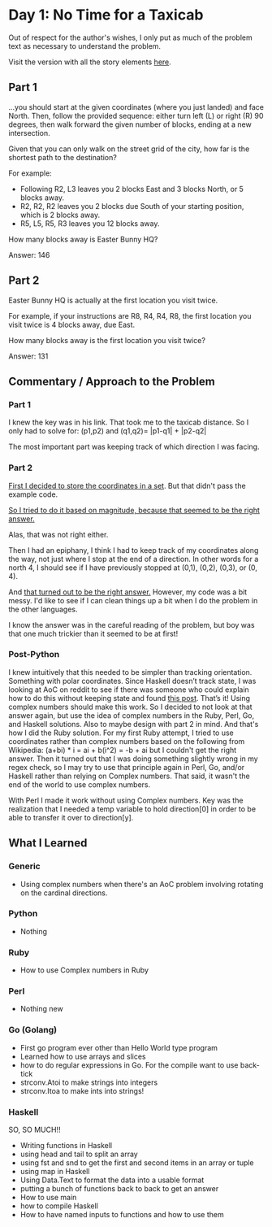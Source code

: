 # Day 1: No Time for a Taxicab

Out of respect for the author's wishes, I only put as much of the problem text as necessary to understand the problem.

Visit the version with all the story elements [here](https://adventofcode.com/2016/day/1).

## Part 1
...you should start at the given coordinates (where you just landed) and face North. Then, follow the provided sequence: either turn left (L) or right (R) 90 degrees, then walk forward the given number of blocks, ending at a new intersection.

Given that you can only walk on the street grid of the city, how far is the shortest path to the destination?

For example:

- Following R2, L3 leaves you 2 blocks East and 3 blocks North, or 5 blocks away.
- R2, R2, R2 leaves you 2 blocks due South of your starting position, which is 2 blocks away.
- R5, L5, R5, R3 leaves you 12 blocks away.

How many blocks away is Easter Bunny HQ?

Answer: 146
## Part 2

Easter Bunny HQ is actually at the first location you visit twice.

For example, if your instructions are R8, R4, R4, R8, the first location you visit twice is 4 blocks away, due East.

How many blocks away is the first location you visit twice?

Answer: 131

## Commentary / Approach to the Problem
### Part 1
I knew the key was in his link. That took me to the taxicab distance. So I only had to solve for: (p1,p2) and (q1,q2)= |p1-q1| + |p2-q2| 

The most important part was keeping track of which direction I was facing.
### Part 2
[First I decided to store the coordinates in a set](https://github.com/djotaku/adventofcode/blob/e6c22e5425d60cbdd3f6dc21102469723d1d3f59/2016/Day_01/Python/part_2.py). But that didn't pass the example code.

[So I tried to do it based on magnitude, because that seemed to be the right answer.](https://github.com/djotaku/adventofcode/blob/dc15484945244957ff2c347d561c242b906fae22/2016/Day_01/Python/part_2.py)

Alas, that was not right either.

Then I had an epiphany, I think I had to keep track of my coordinates along the way, not just where I stop at the end of a direction. In other words for a north 4, I should see if I have previously stopped at (0,1), (0,2), (0,3), or (0, 4).

And [that turned out to be the right answer.](https://github.com/djotaku/adventofcode/blob/98c267c0ddbaafd4c057960b946fec9412621693/2016/Day_01/Python/part_2.py) However, my code was a bit messy. I'd like to see if I can clean things up a bit when I do the problem in the other languages.

I know the answer was in the careful reading of the problem, but boy was that one much trickier than it seemed to be at first!

### Post-Python

I knew intuitively that this needed to be simpler than tracking orientation. Something with polar coordinates. Since Haskell doesn’t track state, I was looking at AoC on reddit to see if there was someone who could explain how to do this without keeping state and found [this post](https://www.reddit.com/r/adventofcode/comments/5fur6q/comment/dangjvv/?utm_source=share&utm_medium=web2x&context=3). That’s it! Using complex numbers should make this work. So I decided to not look at that answer again, but use the idea of complex numbers in the Ruby, Perl, Go, and Haskell solutions. Also to maybe design with part 2 in mind. And that's how I did the Ruby solution. For my first Ruby attempt, I tried to use coordinates rather than complex numbers based on the following from Wikipedia: (a+bi) * i = ai + b(i^2) = -b + ai but I couldn't get the right answer. Then it turned out that I was doing something slightly wrong in my regex check, so I may try to use that principle again in Perl, Go, and/or Haskell rather than relying on Complex numbers. That said, it wasn't the end of the world to use complex numbers. 

With Perl I made it work without using Complex numbers. Key was the realization that I needed a temp variable to hold direction[0] in order to be able to transfer it over to direction[y].

## What I Learned

### Generic
- Using complex numbers when there's an AoC problem involving rotating on the cardinal directions.

### Python
- Nothing
### Ruby
- How to use Complex numbers in Ruby
### Perl
- Nothing new
### Go (Golang)
- First go program ever other than Hello World type program
- Learned how to use arrays and slices
- how to do regular expressions in Go. For the compile want to use back-tick
- strconv.Atoi to make strings into integers
- strconv.Itoa to make ints into strings!
### Haskell
SO, SO MUCH!!
- Writing functions in Haskell
- using head and tail to split an array
- using fst and snd to get the first and second items in an array or tuple
- using map in Haskell
- Using Data.Text to format the data into a usable format
- putting a bunch of functions back to back to get an answer
- How to use main
- how to compile Haskell
- How to have named inputs to functions and how to use them
